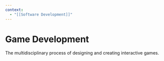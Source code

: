 ```yaml
---
context:
  - "[[Software Development]]"
---
```


# Game Development

The multidisciplinary process of designing and creating interactive games.

